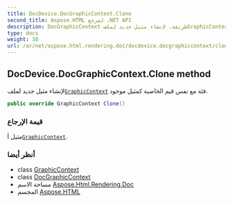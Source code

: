 ```yaml
---
title: DocDevice.DocGraphicContext.Clone
second_title: Aspose.HTML لمرجع .NET API
description: DocGraphicContext طريقة. لإنشاء مثيل جديد لملفGraphicContext فئة مع نفس قيم الخاصية كمثيل موجود.
type: docs
weight: 30
url: /ar/net/aspose.html.rendering.doc/docdevice.docgraphiccontext/clone/
---
```

## DocDevice.DocGraphicContext.Clone method

لإنشاء مثيل جديد لملف[`GraphicContext`](../../../aspose.html.rendering/graphiccontext/) فئة مع نفس قيم الخاصية كمثيل موجود.

```csharp
public override GraphicContext Clone()
```

### قيمة الإرجاع

مثيل أ[`GraphicContext`](../../../aspose.html.rendering/graphiccontext/).

### أنظر أيضا

* class [GraphicContext](../../../aspose.html.rendering/graphiccontext/)
* class [DocGraphicContext](../)
* مساحة الاسم [Aspose.Html.Rendering.Doc](../../docdevice.docgraphiccontext/)
* المجسم [Aspose.HTML](../../../)


